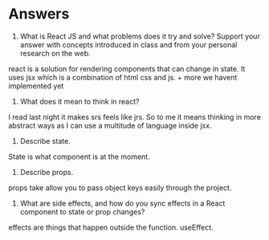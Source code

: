 # Answers

1. What is React JS and what problems does it try and solve? Support your answer with concepts introduced in class and from your personal research on the web.

react is a solution for rendering components that can change in state. It uses jsx which is a combination of html css and js. + more we havent implemented yet


1. What does it mean to think in react?

I read last night it makes srs feels like jrs. So to me it means thinking in more abstract ways as I can use a multitude of language inside jsx.

1. Describe state.

State is what component is at the moment.

1. Describe props.

props take allow you to pass object keys easily through the project.

1. What are side effects, and how do you sync effects in a React component to state or prop changes?

effects are things that happen outside the function. useEffect.